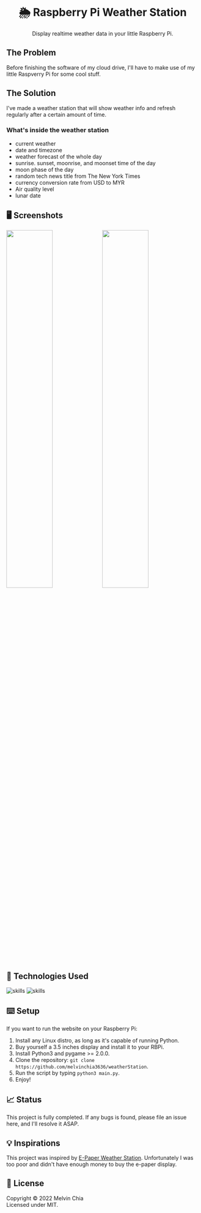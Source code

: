 <center><h1 align="center">🌦 Raspberry Pi Weather Station</h1></center>

<p align="center">Display realtime weather data in your little Raspberry Pi.</p>

## The Problem

Before finishing the software of my cloud drive, I'll have to make use of my little Raspverry Pi for some cool stuff.

## The Solution

I've made a weather station that will show weather info and refresh regularly after a certain amount of time.

### What's inside the weather station
- current weather
- date and timezone
- weather forecast of the whole day
- sunrise. sunset, moonrise, and moonset time of the day
- moon phase of the day
- random tech news title from The New York Times
- currency conversion rate from USD to MYR
- Air quality level
- lunar date

## 🖥 Screenshots

<div>

  
  <img width="49%" src="https://user-images.githubusercontent.com/64565584/166865449-d9f8cc38-7ad2-4931-af0d-43e544fdf39d.jpg" />
  <img width="49%" src="https://user-images.githubusercontent.com/64565584/166865493-950e82fa-ebcd-4225-b451-84e02eb357d6.png" />

</div>

## 🔬 Technologies Used 

![skills](https://img.shields.io/badge/-PYTHON-FF0000?style=for-the-badge&logo=python&logoColor=white&color=yellow)
![skills](https://img.shields.io/badge/-RASPBERRY_PI-FF0000?style=for-the-badge&logo=raspberrypi&logoColor=white&color=c7053d)

## ⌨️ Setup

If you want to run the website on your Raspberry Pi:
1. Install any Linux distro, as long as it's capable of running Python.
2. Buy yourself a 3.5 inches display and install it to your RBPi.
3. Install Python3 and pygame >= 2.0.0.
4. Clone the repository: `git clone https://github.com/melvinchia3636/weatherStation`.
5. Run the script by typing `python3 main.py`.
9. Enjoy!

## 📈 Status

This project is fully completed. If any bugs is found, please file an issue here, and I'll resolve it ASAP.

## 💡 Inspirations 

This project was inspired by [E-Paper Weather Station](https://projects-raspberry.com/raspberry-pi-e-paper-weather-station/). Unfortunately I was too poor and didn't have enough money to buy the e-paper display.
 
## 📄 License

Copyright © 2022 Melvin Chia<br/>
Licensed under MIT.
